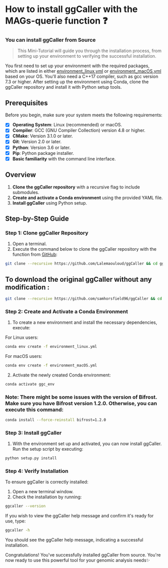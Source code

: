 # How to install ggCaller with the MAGs-querie function ❓
### You can install ggCaller from Source

> This Mini-Tutorial will guide you through the installation process, from setting up your environment to verifying the successful installation.


You first need to set up your environment with the required packages, which are listed in either [environment_linux.yml](https://github.com/bacpop/ggCaller/blob/master/environment_linux.yml) or [environment_macOS.yml](https://github.com/bacpop/ggCaller/blob/master/environment_macOS.yml) based on your OS. You'll also need a C++17 compiler, such as gcc version 7.3 or higher. After setting up the environment using Conda, clone the ggCaller repository and install it with Python setup tools. 

## Prerequisites

Before you begin, make sure your system meets the following requirements:

- [x] **Operating System**: Linux (recommended) or macOS.
- [x] **Compiler**: GCC (GNU Compiler Collection) version 4.8 or higher.
- [x] **CMake**: Version 3.1.0 or later.
- [x] **Git**: Version 2.0 or later.
- [x] **Python**: Version 3.6 or later.
- [x] **Pip**: Python package installer.
- [x] **Basic familiarity** with the command line interface.

## Overview

1. **Clone the ggCaller repository** with a recursive flag to include submodules.
2. **Create and activate a Conda environment** using the provided YAML file.
3. **Install ggCaller** using Python setup.

## Step-by-Step Guide

### Step 1: Clone ggCaller Repository

1. Open a terminal.
2. Execute the command below to clone the ggCaller repository with the function from [GitHub](https://github.com/Lalemaouloud/ggCaller/tree/master):

```bash
git clone --recursive https://github.com/Lalemaouloud/ggCaller && cd ggCaller
```

## To download the original ggCaller without any modification :
```bash
git clone --recursive https://github.com/samhorsfield96/ggCaller && cd ggCaller
```

### Step 2: Create and Activate a Conda Environment

1. To create a new environment and install the necessary dependencies, execute:

For Linux users:

```bash
conda env create -f environment_linux.yml
```

For macOS users:

```bash
conda env create -f environment_macOS.yml
```

2. Activate the newly created Conda environment:

```bash
conda activate ggc_env
```
### Note: There might be some issues with the version of Bifrost. Make sure you have Bifrost version 1.2.0. Otherwise, you can execute this command:

```bash
conda install --force-reinstall bifrost=1.2.0

```
### Step 3: Install ggCaller

1. With the environment set up and activated, you can now install ggCaller. Run the setup script by executing:

```bash
python setup.py install
```

### Step 4: Verify Installation

To ensure ggCaller is correctly installed:

1. Open a new terminal window.
2. Check the installation by running:

```bash
ggcaller --version
```

If you wish to view the ggCaller help message and confirm it's ready for use, type:

```bash
ggcaller -h
```

You should see the ggCaller help message, indicating a successful installation.

Congratulations! You've successfully installed ggCaller from source. You're now ready to use this powerful tool for your genomic analysis needs✨
